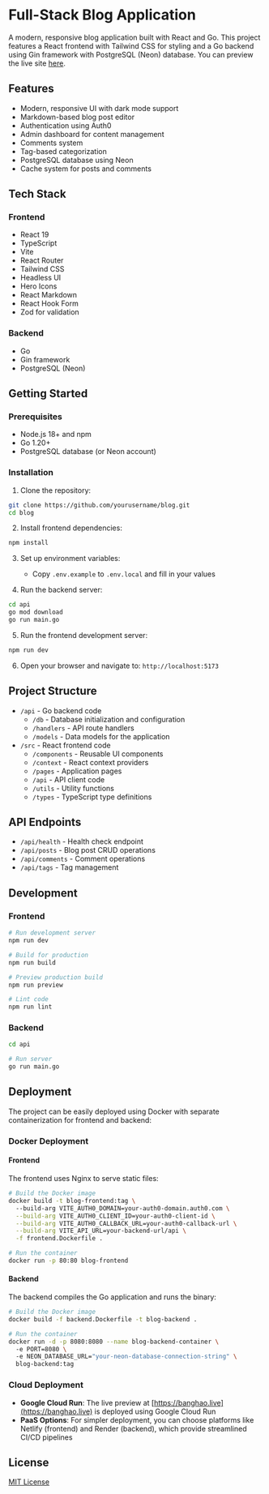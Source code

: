 # Full-Stack Blog Application

A modern, responsive blog application built with React and Go. This project features a React frontend with Tailwind CSS for styling and a Go backend using Gin framework with PostgreSQL (Neon) database. You can preview the live site [here](https://banghao.live).

## Features

- Modern, responsive UI with dark mode support
- Markdown-based blog post editor
- Authentication using Auth0
- Admin dashboard for content management
- Comments system
- Tag-based categorization
- PostgreSQL database using Neon
- Cache system for posts and comments

## Tech Stack

### Frontend

- React 19
- TypeScript
- Vite
- React Router
- Tailwind CSS
- Headless UI
- Hero Icons
- React Markdown
- React Hook Form
- Zod for validation

### Backend

- Go
- Gin framework
- PostgreSQL (Neon)

## Getting Started

### Prerequisites

- Node.js 18+ and npm
- Go 1.20+
- PostgreSQL database (or Neon account)

### Installation

1. Clone the repository:

```bash
git clone https://github.com/yourusername/blog.git
cd blog
```

2. Install frontend dependencies:

```bash
npm install
```

3. Set up environment variables:

   - Copy `.env.example` to `.env.local` and fill in your values

4. Run the backend server:

```bash
cd api
go mod download
go run main.go
```

5. Run the frontend development server:

```bash
npm run dev
```

6. Open your browser and navigate to: `http://localhost:5173`

## Project Structure

- `/api` - Go backend code
  - `/db` - Database initialization and configuration
  - `/handlers` - API route handlers
  - `/models` - Data models for the application
- `/src` - React frontend code
  - `/components` - Reusable UI components
  - `/context` - React context providers
  - `/pages` - Application pages
  - `/api` - API client code
  - `/utils` - Utility functions
  - `/types` - TypeScript type definitions

## API Endpoints

- `/api/health` - Health check endpoint
- `/api/posts` - Blog post CRUD operations
- `/api/comments` - Comment operations
- `/api/tags` - Tag management

## Development

### Frontend

```bash
# Run development server
npm run dev

# Build for production
npm run build

# Preview production build
npm run preview

# Lint code
npm run lint
```

### Backend

```bash
cd api

# Run server
go run main.go
```

## Deployment

The project can be easily deployed using Docker with separate containerization for frontend and backend:

### Docker Deployment

#### Frontend

The frontend uses Nginx to serve static files:

```bash
# Build the Docker image
docker build -t blog-frontend:tag \                                    
  --build-arg VITE_AUTH0_DOMAIN=your-auth0-domain.auth0.com \
  --build-arg VITE_AUTH0_CLIENT_ID=your-auth0-client-id \
  --build-arg VITE_AUTH0_CALLBACK_URL=your-auth0-callback-url \
  --build-arg VITE_API_URL=your-backend-url/api \
  -f frontend.Dockerfile .

# Run the container
docker run -p 80:80 blog-frontend
```

#### Backend

The backend compiles the Go application and runs the binary:

```bash
# Build the Docker image
docker build -f backend.Dockerfile -t blog-backend .

# Run the container
docker run -d -p 8080:8080 --name blog-backend-container \             
  -e PORT=8080 \                                                   
  -e NEON_DATABASE_URL="your-neon-database-connection-string" \
  blog-backend:tag
```

### Cloud Deployment

- **Google Cloud Run**: The live preview at [https://banghao.live](https://banghao.live) is deployed using Google Cloud Run
- **PaaS Options**: For simpler deployment, you can choose platforms like Netlify (frontend) and Render (backend), which provide streamlined CI/CD pipelines

## License

[MIT License](LICENSE)
